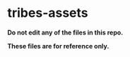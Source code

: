 # tribes-assets

**Do not edit any of the files in this repo.**

**These files are for reference only.**
